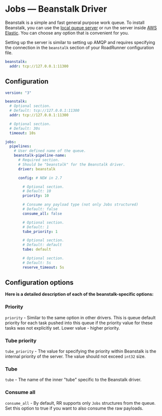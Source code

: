 # Jobs — Beanstalk Driver

Beanstalk is a simple and fast general purpose work queue. To install Beanstalk, you can use
the [local queue server](https://github.com/beanstalkd/beanstalkd) or run the server
inside [AWS Elastic](https://aws.amazon.com/elasticbeanstalk/). You can choose any option that is convenient for you.

Setting up the server is similar to setting up AMQP and requires specifying the connection in the `beanstalk` section of
your RoadRunner configuration file.

```yaml .rr.yaml
beanstalk:
  addr: tcp://127.0.0.1:11300
```

## Configuration

```yaml .rr.yaml
version: "3"

beanstalk:
  # Optional section.
  # Default: tcp://127.0.0.1:11300
  addr: tcp://127.0.0.1:11300

  # Optional section.
  # Default: 30s
  timeout: 10s

jobs:
  pipelines:
    # User defined name of the queue.
    beanstalk-pipeline-name:
      # Required section.
      # Should be "beanstalk" for the Beanstalk driver.
      driver: beanstalk

      config: # NEW in 2.7

        # Optional section.
        # Default: 10
        priority: 10

        # Consume any payload type (not only Jobs structured)
        # Default: false
        consume_all: false

        # Optional section.
        # Default: 1
        tube_priority: 1

        # Optional section.
        # Default: default
        tube: default

        # Optional section.
        # Default: 5s
        reserve_timeout: 5s
```

## Configuration options

**Here is a detailed description of each of the beanstalk-specific options:**

### Priority

`priority` - Similar to the same option in other drivers. This is queue default priority for each task pushed into this
queue if the priority value for these tasks was not explicitly set. Lower value - higher priority.

### Tube priority

`tube_priority` - The value for specifying the priority within Beanstalk is the internal priority of the server. The
value should not exceed `int32` size.

### Tube

`tube` - The name of the inner "tube" specific to the Beanstalk driver.

### Consume all

`consume_all` - By default, RR supports only `Jobs` structures from the queue. Set this option to true if you want to
also consume the raw payloads.